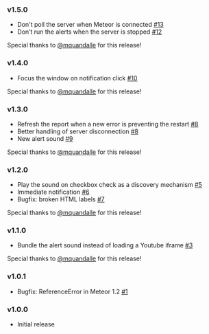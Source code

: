 ### v1.5.0

* Don't poll the server when Meteor is connected [#13](https://github.com/stubailo/meteor-dev-error-overlay/pull/13)
* Don’t run the alerts when the server is stopped [#12](https://github.com/stubailo/meteor-dev-error-overlay/pull/12)

Special thanks to [@mquandalle](https://github.com/mquandalle) for this release!

### v1.4.0

* Focus the window on notification click [#10](https://github.com/stubailo/meteor-dev-error-overlay/pulls/10)

Special thanks to [@mquandalle](https://github.com/mquandalle) for this release!

### v1.3.0

* Refresh the report when a new error is preventing the restart [#8](https://github.com/stubailo/meteor-dev-error-overlay/pulls/8)
* Better handling of server disconnection [#8](https://github.com/stubailo/meteor-dev-error-overlay/pulls/8)
* New alert sound [#9](https://github.com/stubailo/meteor-dev-error-overlay/pulls/9)

Special thanks to [@mquandalle](https://github.com/mquandalle) for this release!

### v1.2.0

* Play the sound on checkbox check as a discovery mechanism [#5](https://github.com/stubailo/meteor-dev-error-overlay/pulls/5)
* Immediate notification [#6](https://github.com/stubailo/meteor-dev-error-overlay/pulls/6)
* Bugfix: broken HTML labels [#7](https://github.com/stubailo/meteor-dev-error-overlay/pulls/7)

Special thanks to [@mquandalle](https://github.com/mquandalle) for this release!

### v1.1.0

* Bundle the alert sound instead of loading a Youtube iframe [#3](https://github.com/stubailo/meteor-dev-error-overlay/pulls/3)

Special thanks to [@mquandalle](https://github.com/mquandalle) for this release!

### v1.0.1

* Bugfix: ReferenceError in Meteor 1.2 [#1](https://github.com/stubailo/meteor-dev-error-overlay/issues/1)

### v1.0.0

* Initial release
